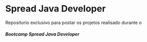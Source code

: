 # Spread Java Developer



Repositorio exclusivo para postar os projetos realisado durante o 

#####  Bootcamp Spread Java Developer

